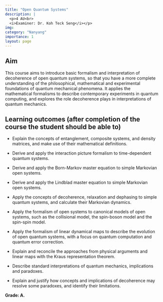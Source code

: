 ```yaml
---
title: "Open Quantum Systems"
description: |
  <p>4 AU<br>
  <i>Examiner: Dr. Koh Teck Seng</i></p>
img:
category: "Nanyang"
importance: 1
layout: page
---
```


## Aim

This course aims to introduce basic formalism and interpretation of decoherence of open quantum systems, so that you have a more complete understanding of the philosophical, mathematical and experimental foundations of quantum mechanical phenomena. It applies the mathematical formalisms to describe contemporary experiments in quantum computing, and explores the role decoherence plays in interpretations of quantum mechanics.

## Learning outcomes (after completion of the course the student should be able to)

- Explain the concepts of entanglement, composite systems, and density matrices, and make use of their mathematical definitions.

- Derive and apply the interaction picture formalism to time-dependent quantum systems.

- Derive and apply the Born-Markov master equation to simple Markovian open systems.

- Derive and apply the Lindblad master equation to simple Markovian open systems.

- Apply the concepts of decoherence, relaxation and dephasing to simple quantum systems, and calculate their Markovian dynamics.

- Apply the formalism of open systems to canonical models of open systems, such as the collisional model, the spin-boson model and the spin-spin model.

- Apply the formalism of linear dynamical maps to describe the evolution of open quantum systems, with a focus on quantum computation and quantum error correction.

- Explain and reconcile the approaches from physical arguments and linear maps with the Kraus representation theorem.

- Describe standard interpretations of quantum mechanics, implications and paradoxes.

- Explain and justify how concepts and implications of decoherence may resolve some paradoxes, and identify their limitations.

**Grade: A.**
